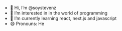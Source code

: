 - 👋 Hi, I’m @soystevenz
- 👀 I’m interested in in the world of programming
- 🌱 I’m currently learning react, next.js and javascript
- 😄 Pronouns: He


<!---
soystevenz/soystevenz is a ✨ special ✨ repository because its `README.md` (this file) appears on your GitHub profile.
You can click the Preview link to take a look at your changes.
--->
